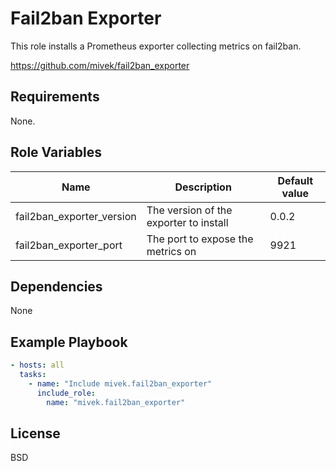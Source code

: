 Fail2ban Exporter
=========

This role installs a Prometheus exporter collecting metrics on fail2ban.

https://github.com/mivek/fail2ban_exporter

Requirements
------------

None.

Role Variables
--------------

| Name                      | Description                            | Default value |
|---------------------------|----------------------------------------|---------------|
| fail2ban_exporter_version | The version of the exporter to install | 0.0.2         |
| fail2ban_exporter_port    | The port to expose the metrics on      | 9921          |


Dependencies
------------

None

Example Playbook
----------------

```yaml
- hosts: all
  tasks:
    - name: "Include mivek.fail2ban_exporter"
      include_role:
        name: "mivek.fail2ban_exporter"
```
License
-------

BSD

